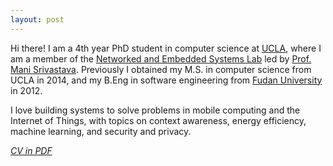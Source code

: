 ```yaml
---
layout: post
---
```


<div class="entry-content">
<p>
Hi there! I am a 4th year PhD student in computer science at <a href="http://www.cs.ucla.edu/" target="_blank">UCLA</a>, where I am a member of the <a href="http://nesl.ee.ucla.edu/" target="_blank">Networked and Embedded Systems Lab</a> led by <a href="http://nesl.ee.ucla.edu/person/show/1" target="_blank">Prof. Mani Srivastava</a>. 
Previously I obtained my M.S. in computer science from UCLA in 2014, and my B.Eng in software engineering from <a href="http://www.fudan.edu.cn/en/" target="_blank">Fudan University</a> in 2012. 
</p>

<p>
I love building systems to solve problems in mobile computing and the Internet of Things, with topics on context awareness, energy efficiency, machine learning, and security and privacy. 
<!-- I have done internships at <a href="http://research.microsoft.com/en-us/groups/serg/" target="_blank">Microsoft Research</a> during summer 2014 and spring 2015.  -->
</p>

<p>
<i><a href="https://www.dropbox.com/s/q5jzj54wvnhtng8/CV.pdf?dl=0" target="_blank">CV in PDF</a></i>
</p>

</div>
